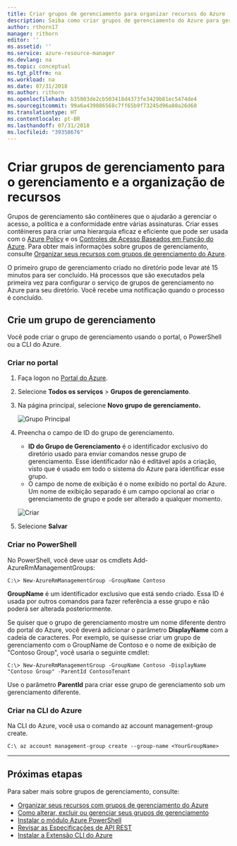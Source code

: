 ```yaml
---
title: Criar grupos de gerenciamento para organizar recursos do Azure | Microsoft Docs
description: Saiba como criar grupos de gerenciamento do Azure para gerenciar vários recursos.
author: rthorn17
manager: rithorn
editor: ''
ms.assetid: ''
ms.service: azure-resource-manager
ms.devlang: na
ms.topic: conceptual
ms.tgt_pltfrm: na
ms.workload: na
ms.date: 07/31/2018
ms.author: rithorn
ms.openlocfilehash: b35803de2cb503418d4373fe3429b81ec5474de4
ms.sourcegitcommit: 99a6a439886568c7ff65b9f73245d96a80a26d68
ms.translationtype: HT
ms.contentlocale: pt-BR
ms.lasthandoff: 07/31/2018
ms.locfileid: "39358676"
---
```

# <a name="create-management-groups-for-resource-organization-and-management"></a>Criar grupos de gerenciamento para o gerenciamento e a organização de recursos

Grupos de gerenciamento são contêineres que o ajudarão a gerenciar o acesso, a política e a conformidade entre várias assinaturas. Criar esses contêineres para criar uma hierarquia eficaz e eficiente que pode ser usada com o [Azure Policy](../azure-policy/azure-policy-introduction.md) e os [Controles de Acesso Baseados em Função do Azure](../role-based-access-control/overview.md). Para obter mais informações sobre grupos de gerenciamento, consulte [Organizar seus recursos com grupos de gerenciamento do Azure](management-groups-overview.md).

O primeiro grupo de gerenciamento criado no diretório pode levar até 15 minutos para ser concluído. Há processos que são executados pela primeira vez para configurar o serviço de grupos de gerenciamento no Azure para seu diretório. Você recebe uma notificação quando o processo é concluído.  

## <a name="create-a-management-group"></a>Crie um grupo de gerenciamento

Você pode criar o grupo de gerenciamento usando o portal, o PowerShell ou a CLI do Azure.

### <a name="create-in-portal"></a>Criar no portal

1. Faça logon no [Portal do Azure](http://portal.azure.com).
2. Selecione **Todos os serviços** > **Grupos de gerenciamento**.
3. Na página principal, selecione **Novo grupo de gerenciamento.**

    ![Grupo Principal](media/management-groups/main.png)
4.  Preencha o campo de ID do grupo de gerenciamento.
    - **ID do Grupo de Gerenciamento** é o identificador exclusivo do diretório usado para enviar comandos nesse grupo de gerenciamento. Esse identificador não é editável após a criação, visto que é usado em todo o sistema do Azure para identificar esse grupo.
    - O campo de nome de exibição é o nome exibido no portal do Azure. Um nome de exibição separado é um campo opcional ao criar o gerenciamento de grupo e pode ser alterado a qualquer momento.  

    ![Criar](media/management-groups/create_context_menu.png)  
5.  Selecione **Salvar**

### <a name="create-in-powershell"></a>Criar no PowerShell

No PowerShell, você deve usar os cmdlets Add-AzureRmManagementGroups:

```azurepowershell-interactive
C:\> New-AzureRmManagementGroup -GroupName Contoso
```

**GroupName** é um identificador exclusivo que está sendo criado. Essa ID é usada por outros comandos para fazer referência a esse grupo e não poderá ser alterada posteriormente.

Se quiser que o grupo de gerenciamento mostre um nome diferente dentro do portal do Azure, você deverá adicionar o parâmetro **DisplayName** com a cadeia de caracteres. Por exemplo, se quisesse criar um grupo de gerenciamento com o GroupName de Contoso e o nome de exibição de "Contoso Group", você usaria o seguinte cmdlet:

```azurepowershell-interactive
C:\> New-AzureRmManagementGroup -GroupName Contoso -DisplayName "Contoso Group" -ParentId ContosoTenant
```

Use o parâmetro **ParentId** para criar esse grupo de gerenciamento sob um gerenciamento diferente.  

### <a name="create-in-azure-cli"></a>Criar na CLI do Azure

Na CLI do Azure, você usa o comando az account management-group create.

```azure-cli
C:\ az account management-group create --group-name <YourGroupName>
```

---

## <a name="next-steps"></a>Próximas etapas 
Para saber mais sobre grupos de gerenciamento, consulte: 
- [Organizar seus recursos com grupos de gerenciamento do Azure ](management-groups-overview.md)
- [Como alterar, excluir ou gerenciar seus grupos de gerenciamento](management-groups-manage.md)
- [Instalar o módulo Azure PowerShell](https://www.powershellgallery.com/packages/AzureRM.ManagementGroups/0.0.1-preview)
- [Revisar as Especificações de API REST](https://github.com/Azure/azure-rest-api-specs/tree/master/specification/managementgroups/resource-manager/Microsoft.Management/preview)
- [Instalar a Extensão CLI do Azure](https://docs.microsoft.com/cli/azure/extension?view=azure-cli-latest#az_extension_list_available)
